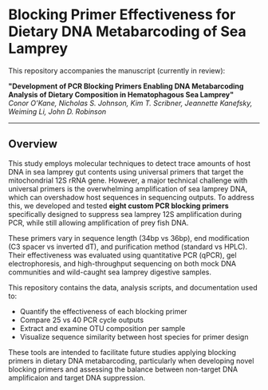 # Blocking Primer Effectiveness for Dietary DNA Metabarcoding of Sea Lamprey

This repository accompanies the manuscript (currently in review):

**"Development of PCR Blocking Primers Enabling DNA Metabarcoding Analysis of Dietary Composition in Hematophagous Sea Lamprey"**  
*Conor O’Kane, Nicholas S. Johnson, Kim T. Scribner, Jeannette Kanefsky, Weiming Li, John D. Robinson*

---

## Overview

This study employs molecular techniques to detect trace amounts of host DNA in sea lamprey gut contents using universal primers that target the mitochondrial 12S rRNA gene. However, a major technical challenge with universal primers is the overwhelming amplification of sea lamprey DNA, which can overshadow host sequences in sequencing outputs. To address this, we developed and tested **eight custom PCR blocking primers** specifically designed to suppress sea lamprey 12S amplification during PCR, while still allowing amplification of prey fish DNA.

These primers vary in sequence length (34bp vs 36bp), end modification (C3 spacer vs inverted dT), and purification method (standard vs HPLC). Their effectiveness was evaluated using quantitative PCR (qPCR), gel electrophoresis, and high-throughput sequencing on both mock DNA communities and wild-caught sea lamprey digestive samples.

This repository contains the data, analysis scripts, and documentation used to:

- Quantify the effectiveness of each blocking primer
- Compare 25 vs 40 PCR cycle outputs
- Extract and examine OTU composition per sample
- Visualize sequence similarity between host species for primer design

These tools are intended to facilitate future studies applying blocking primers in dietary DNA metabarcoding, particularly when developing novel blocking primers and assessing the balance between non-target DNA amplificaion and target DNA suppression.

